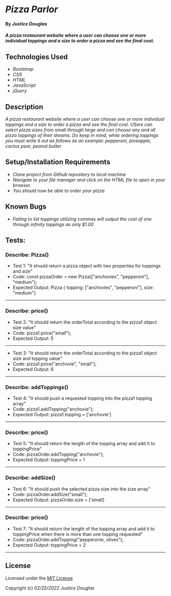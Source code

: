 # _Pizza Parlor_

#### By _**Justice Douglas**_

#### _A pizza restaurant website where a user can choose one or more individual toppings and a size to order a pizza and see the final cost._

## Technologies Used

* _Bootstrap_
* _CSS_
* _HTML_
* _JavaScript_
* _jQuery_

## Description

_A pizza restaurant website where a user can choose one or more individual toppings and a size to order a pizza and see the final cost. USers can select pizza sizes from small through large and can choose any and all pizza toppings of their dreams. Do keep in mind, while ordering toppings you must write it out as follows as an example: pepperoni, pineapple, cactus pear, peanut butter_

## Setup/Installation Requirements

* _Clone project from Github repository to local machine_
* _Navigate to your file manager and click on the HTML file to open in your browser._
* _You should now be able to order your pizza_

## Known Bugs

* _Failing to list toppings utilizing commas will output the cost of one through infinity toppings as only $1.00_

## Tests:

### Describe: Pizza()

- Test 1: "It should return a pizza object with two properties for toppings and size"
- Code: const pizzaOrder = new Pizza(["anchovies", "pepperoni"], "medium");
- Expected Output: Pizza { topping: ["anchovies", "pepperoni"], size: "medium"}

---

### Describe: price()

- Test 2: "It should return the orderTotal according to the pizza1 object size value"
- Code: pizza1.price("small");
- Expected Output: 5

---

- Test 3: "It should return the orderTotal according to the pizza1 object size and topping value"
- Code: pizza1.price("anchovie", "small");
- Expected Output: 6

---

### Describe: addToppings()

- Test 4: "It should push a requested topping into the pizza1 topping array"
- Code: pizza1.addTopping("anchovie");
- Expected Output: pizza1.topping = ['anchovie']

---

### Describe: price()

- Test 5: "It should return the length of the topping array and add it to toppingPrice"
- Code: pizzaOrder.addTopping("anchovie");
- Expected Output: toppingPrice = 1

---

### Describe: addSize()

- Test 6: "It should push the selected pizza size into the size array"
- Code: pizzaOrder.addSize("small");
- Expected Output: pizzaOrder.size = ['small]

---

### Describe: price()

- Test 7: "It should return the length of the topping array and add it to toppingPrice when there is more than one topping requested"
- Code: pizzaOrder.addTopping("pepperonie, olives");
- Expected Output: toppingPrice = 2

---

## License

Licensed under the [MIT License](https://choosealicense.com/licenses/mit/)

Copyright (c) _02/25/2022_ _Justice Douglas_